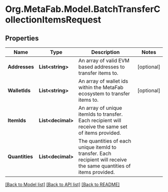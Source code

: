 
# Org.MetaFab.Model.BatchTransferCollectionItemsRequest

## Properties

Name | Type | Description | Notes
------------ | ------------- | ------------- | -------------
**Addresses** | **List&lt;string&gt;** | An array of valid EVM based addresses to transfer items to. | [optional] 
**WalletIds** | **List&lt;string&gt;** | An array of wallet ids within the MetaFab ecosystem to transfer items to. | [optional] 
**ItemIds** | **List&lt;decimal&gt;** | An array of unique itemIds to transfer. Each recipient will receive the same set of items provided. | 
**Quantities** | **List&lt;decimal&gt;** | The quantities of each unique itemId to transfer. Each recipient will receive the same quantities of items provided. | 

[[Back to Model list]](../README.md#documentation-for-models)
[[Back to API list]](../README.md#documentation-for-api-endpoints)
[[Back to README]](../README.md)

